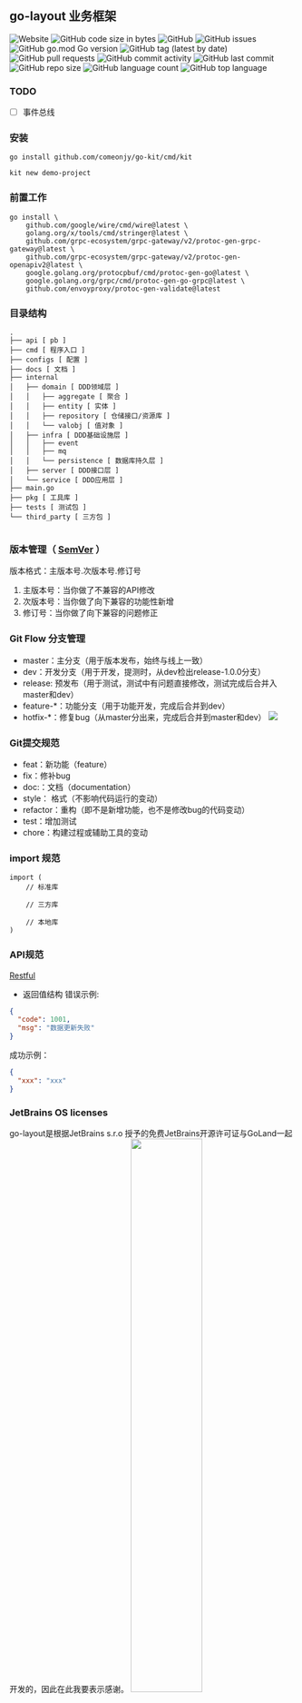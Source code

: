## go-layout 业务框架
![Website](https://img.shields.io/website?url=https%3A%2F%2Fwww.jiangyang.me)
![GitHub code size in bytes](https://img.shields.io/github/languages/code-size/comeonjy/go-layout)
![GitHub](https://img.shields.io/github/license/comeonjy/go-layout)
![GitHub issues](https://img.shields.io/github/issues/comeonjy/go-layout)
![GitHub go.mod Go version](https://img.shields.io/github/go-mod/go-version/comeonjy/go-layout)
![GitHub tag (latest by date)](https://img.shields.io/github/v/tag/comeonjy/go-layout)
![GitHub pull requests](https://img.shields.io/github/issues-pr/comeonjy/go-layout)
![GitHub commit activity](https://img.shields.io/github/commit-activity/w/comeonjy/go-layout)
![GitHub last commit](https://img.shields.io/github/last-commit/comeonjy/go-layout)
![GitHub repo size](https://img.shields.io/github/repo-size/comeonjy/go-layout)
![GitHub language count](https://img.shields.io/github/languages/count/comeonjy/go-layout)
![GitHub top language](https://img.shields.io/github/languages/top/comeonjy/go-layout)

### TODO
- [ ] 事件总线

### 安装
```shell
go install github.com/comeonjy/go-kit/cmd/kit

kit new demo-project
```

### 前置工作
```shell
go install \
	github.com/google/wire/cmd/wire@latest \
	golang.org/x/tools/cmd/stringer@latest \
    github.com/grpc-ecosystem/grpc-gateway/v2/protoc-gen-grpc-gateway@latest \
    github.com/grpc-ecosystem/grpc-gateway/v2/protoc-gen-openapiv2@latest \
    google.golang.org/protocpbuf/cmd/protoc-gen-go@latest \
    google.golang.org/grpc/cmd/protoc-gen-go-grpc@latest \
    github.com/envoyproxy/protoc-gen-validate@latest
```

### 目录结构
```
.
├── api [ pb ]
├── cmd [ 程序入口 ]
├── configs [ 配置 ]
├── docs [ 文档 ]
├── internal
│   ├── domain [ DDD领域层 ]
│   │   ├── aggregate [ 聚合 ]
│   │   ├── entity [ 实体 ]
│   │   ├── repository [ 仓储接口/资源库 ]
│   │   └── valobj [ 值对象 ]
│   ├── infra [ DDD基础设施层 ]
│   │   ├── event
│   │   ├── mq 
│   │   └── persistence [ 数据库持久层 ]
│   ├── server [ DDD接口层 ]
│   └── service [ DDD应用层 ]
├── main.go
├── pkg [ 工具库 ]
├── tests [ 测试包 ]
└── third_party [ 三方包 ]


```

### 版本管理（ [SemVer](https://semver.org/lang/zh-CN/) ）
版本格式：主版本号.次版本号.修订号
1. 主版本号：当你做了不兼容的API修改
2. 次版本号：当你做了向下兼容的功能性新增
3. 修订号：当你做了向下兼容的问题修正

### Git Flow 分支管理
- master：主分支（用于版本发布，始终与线上一致）
- dev：开发分支（用于开发，提测时，从dev检出release-1.0.0分支）
- release: 预发布（用于测试，测试中有问题直接修改，测试完成后合并入master和dev）
- feature-*：功能分支（用于功能开发，完成后合并到dev）
- hotfix-*：修复bug（从master分出来，完成后合并到master和dev）
  ![](http://assets.processon.com/chart_image/5f93a2e15653bb06ef13def8.png)

### Git提交规范
- feat：新功能（feature）
- fix：修补bug
- doc:：文档（documentation）
- style： 格式（不影响代码运行的变动）
- refactor：重构（即不是新增功能，也不是修改bug的代码变动）
- test：增加测试
- chore：构建过程或辅助工具的变动

### import 规范
```
import (
    // 标准库

    // 三方库

    // 本地库
)
```

### API规范
[Restful](http://kaelzhang81.github.io/2019/05/24/Restful-API%E8%AE%BE%E8%AE%A1%E6%9C%80%E4%BD%B3%E5%AE%9E%E8%B7%B5/)

- 返回值结构
  错误示例:
```json
{
  "code": 1001,
  "msg": "数据更新失败"
}
```
成功示例：
```json
{
  "xxx": "xxx"
}
```


### JetBrains OS licenses
go-layout是根据JetBrains s.r.o 授予的免费JetBrains开源许可证与GoLand一起开发的，因此在此我要表示感谢。
<a href="https://www.jetbrains.com/?from=go-layout" target="_blank"><img src="https://tva1.sinaimg.cn/large/0081Kckwgy1gkl0xz7y4uj30zz0u042c.jpg" width="50%"  /></a>

### License
© JiangYang, 2020~time.Now

Released under the Apache [License](https://$(server_name)/blob/master/LICENSE)


### 参考资料
[1] [Factor12](https://12factor.net/zh_cn/)

[2] [DDD分层架构实践](https://tkstorm.com/posts-list/software-engineering/cloud-native/ddd-layer)
